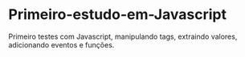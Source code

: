 # Primeiro-estudo-em-Javascript

Primeiro testes com Javascript, manipulando tags, extraindo valores, adicionando eventos e funções.
